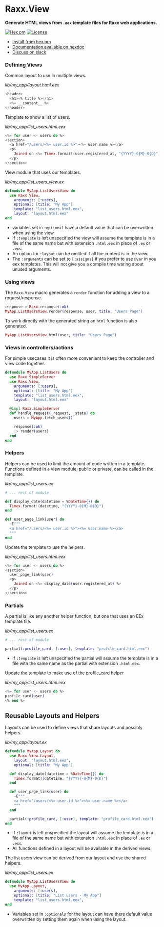 # Raxx.View

**Generate HTML views from `.eex` template files for Raxx web applications.**

[![Hex pm](http://img.shields.io/hexpm/v/raxx_view.svg?style=flat)](https://hex.pm/packages/raxx_view)
[![License](https://img.shields.io/badge/License-Apache%202.0-blue.svg)](LICENSE)

- [Install from hex.pm](https://hex.pm/packages/raxx_view)
- [Documentation available on hexdoc](https://hexdocs.pm/raxx_view)
- [Discuss on slack](https://elixir-lang.slack.com/messages/C56H3TBH8/)

### Defining Views

Common layout to use in multiple views.

*lib/my_app/layout.html.eex*
```ex
<header>
  <h1><% title %></h1>
  <%= __content__ %>
</header>
```
Template to show a list of users.

*lib/my_app/list_users.html.eex*

```eex
<%= for user <- users do %>
<section>
  <a href="/users/<%= user.id %>"><%= user.name %></a>
  <p>
    Joined on <%= Timex.format!(user.registered_at, "{YYYY}-0{M}-0{D}") %>
  </p>
</section>
```

View module that uses our templates.

*lib/my_app/list_users_view.ex*

```elixir
defmodule MyApp.ListUsersView do
  use Raxx.View,
    arguments: [:users],
    optional: [title: "My App"]
    template: "list_users.html.eex",
    layout: "layout.html.eex"
end
```

- variables set in `:optional` have a default value that can be overwritten when using the view.
- If `:template` is left unspecified the view will assume the template is in a file of the same name but with extension `.html.eex` in place of `.ex` or `.exs`.
- An option for `:layout` can be omitted if all the content is in the view.
- The `:arguments` can be set to `[:assigns]` if you prefer to use `@var` in you eex templates.
  This will not give you a compile time waring about unused arguments.

### Using views

The `Raxx.View` macro generates a `render` function for adding a view to a request/response.

```elixir
response = Raxx.response(:ok)
MyApp.ListUsersView.render(response, user, title: "Users Page")
```

To work directly with the generated string an `html` function is also generated.

```elixir
MyApp.ListUsersView.html(user, title: "Users Page")
```

### Views in controllers/actions

For simple usecases it is often more convenient to keep the controller and view code together.

```elixir
defmodule MyApp.ListUsers do
  use Raxx.SimpleServer
  use Raxx.View,
    arguments: [:users],
    optional: [title: "My App"]
    template: "list_users.html.eex",
    layout: "layout.html.eex"

  @impl Raxx.SimpleServer
  def handle_request(_request, _state) do
    users = MyApp.fetch_users()

    response(:ok)
    |> render(users)
  end
end
```

### Helpers

Helpers can be used to limit the amount of code written in a template.
Functions defined in a view module, public or private, can be called in the template.

*lib/my_app/list_users.ex*
```elixir
# ... rest of module

def display_date(datetime = %DateTime{}) do
  Timex.format!(datetime, "{YYYY}-0{M}-0{D}")
end

def user_page_link(user) do
  ~E"""
  <a href="/users/<%= user.id %>"><%= user.name %></a>
  """
end
```

Update the template to use the helpers.

*lib/my_app/list_users.html.eex*

```eex
<%= for user <- users do %>
<section>
  user_page_link(user)
  <p>
    Joined on <%= display_date(user.registered_at) %>
  </p>
</section>
```

### Partials

A partial is like any another helper function, but one that uses an EEx template file.

*lib/my_app/list_users.ex*

```elixir
# ... rest of module

partial(:profile_card, [:user], template: "profile_card.html.eex")
```

- If `:template` is left unspecified the partial will assume the template is in a file with the same name as the partial with extension `.html.eex`.

Update the template to make use of the profile_card helper

*lib/my_app/list_users.html.eex*

```eex
<%= for user <- users do %>
profile_card(user)
<% end %>
```

## Reusable Layouts and Helpers

Layouts can be used to define views that share layouts and possibly helpers.

*lib/my_app/layout.ex*

```elixir
defmodule MyApp.Layout do
  use Raxx.View.Layout,
    layout: "layout.html.eex",
    optional: [title: "My App"]

  def display_date(datetime = %DateTime{}) do
    Timex.format!(datetime, "{YYYY}-0{M}-0{D}")
  end

  def user_page_link(user) do
    ~E"""
    <a href="/users/<%= user.id %>"><%= user.name %></a>
    """
  end

  partial(:profile_card, [:user], template: "profile_card.html.eex")
end
```

- If `:layout` is left unspecified the layout will assume the template is in a file of the same name but with extension `.html.eex` in place of `.ex` or `.exs`.
- All functions defined in a layout will be available in the derived views.

The list users view can be derived from our layout and use the shared helpers.

*lib/my_app/list_users.ex*

```elixir
defmodule MyApp.ListUsersView do
  use MyApp.Layout,
    arguments: [:users],
    optional: [title: "List users - My App"]
    template: "list_users.html.eex",
end
```

- Variables set in `:optionals` for the layout can have there default value overwritten by setting them again when using the layout.
